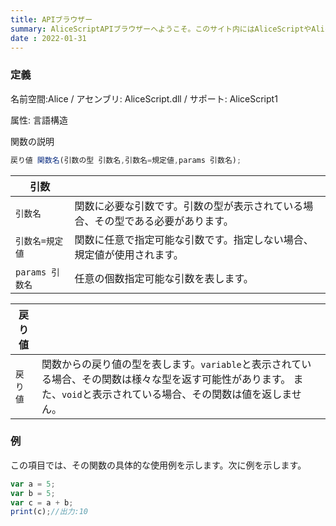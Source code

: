 ```yaml
---
title: APIブラウザー
summary: AliceScriptAPIブラウザーへようこそ。このサイト内にはAliceScriptやAlice.Runtimeで標準で提供されている関数について解説する記事がたくさんあります。
date : 2022-01-31
---
```

### 定義
名前空間:Alice / アセンブリ: AliceScript.dll / サポート: AliceScript1

属性: 言語構造

関数の説明

```js
戻り値 関数名(引数の型 引数名,引数名=規定値,params 引数名);
```

|引数| |
|-|-|
|`引数名`| 関数に必要な引数です。引数の型が表示されている場合、その型である必要があります。|
|`引数名=規定値`| 関数に任意で指定可能な引数です。指定しない場合、規定値が使用されます。|
|`params 引数名`| 任意の個数指定可能な引数を表します。|


|戻り値| |
|-|-|
|`戻り値`| 関数からの戻り値の型を表します。`variable`と表示されている場合、その関数は様々な型を返す可能性があります。 また、`void`と表示されている場合、その関数は値を返しません。|

### 例
この項目では、その関数の具体的な使用例を示します。次に例を示します。

```js
var a = 5;
var b = 5;
var c = a + b;
print(c);//出力:10
```